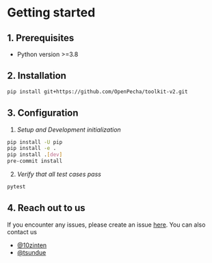 # Getting started



## 1. Prerequisites

- Python version >=3.8

## 2. Installation
```bash
pip install git+https://github.com/OpenPecha/toolkit-v2.git
```

## 3. Configuration

1. _Setup and Development initialization_
```bash
pip install -U pip
pip install -e .
pip install .[dev]
pre-commit install

```

2. _Verify that all test cases pass_
```bash
pytest
```



## 4. Reach out to us
If you encounter any issues, please create an issue [here](https://github.com/OpenPecha/toolkit-v2/issues/new).
You can also contact us 
- [@10zinten](https://github.com/10zinten)
- [@tsundue](https://github.com/tenzin3)


